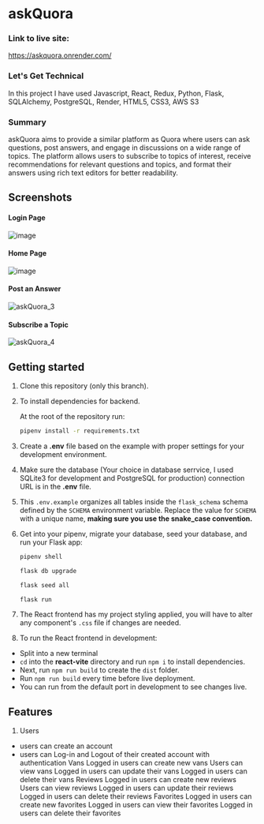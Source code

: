 # askQuora

### Link to live site:
https://askquora.onrender.com/

### Let's Get Technical
In this project I have used Javascript, React, Redux, Python, Flask, SQLAlchemy, PostgreSQL, Render, HTML5, CSS3, AWS S3

### Summary
askQuora aims to provide a similar platform as Quora where users can ask questions, post answers, and engage in discussions on a wide range of topics. The platform allows users to subscribe to topics of interest, receive recommendations for relevant questions and topics, and format their answers using rich text editors for better readability.

## Screenshots
#### Login Page
![image](https://github.com/leileili1010/askQuora/assets/143532361/572d8319-e731-48bc-af5f-f6c26cdc1028)

#### Home Page
![image](https://github.com/leileili1010/askQuora/assets/143532361/2707d693-0c31-42be-ba3e-e65b3bfa435d)

#### Post an Answer
![askQuora_3](https://github.com/leileili1010/askQuora/assets/143532361/b2f9442f-a47c-4fbe-8b9b-c0128704cb11)

#### Subscribe a Topic
![askQuora_4](https://github.com/leileili1010/askQuora/assets/143532361/53ef0c9d-1790-4829-91ba-09a5adcd8fbd)

## Getting started

1. Clone this repository (only this branch).

2. To install dependencies for backend.

   At the root of the repository run:

   ```bash
   pipenv install -r requirements.txt
   ```

3. Create a __.env__ file based on the example with proper settings for your
   development environment.

4. Make sure the database (Your choice in database serrvice, I used SQLite3 for development and PostgreSQL for production) connection URL is in the **.env** file.

5. This `.env.example` organizes all tables inside the `flask_schema` schema defined
   by the `SCHEMA` environment variable. Replace the value for
   `SCHEMA` with a unique name, **making sure you use the snake_case
   convention.**

6. Get into your pipenv, migrate your database, seed your database, and run your
   Flask app:

   ```bash
   pipenv shell
   ```

   ```bash
   flask db upgrade
   ```

   ```bash
   flask seed all
   ```

   ```bash
   flask run
   ```

7. The React frontend has my project styling applied, you will have to alter any component's `.css` file if changes are needed.

8. To run the React frontend in development:
  - Split into a new terminal
  - `cd` into the **react-vite**
  directory and run `npm i` to install dependencies.
  - Next, run `npm run build`
  to create the `dist` folder.
  - Run `npm run build` every time before live deployment.
  - You can run from the default port in development to see changes live.

## Features
1. Users
- users can create an account
- users can Log-in and Logout of their created account with authentication
Vans
Logged in users can create new vans
Users can view vans
Logged in users can update their vans
Logged in users can delete their vans
Reviews
Logged in users can create new reviews
Users can view reviews
Logged in users can update their reviews
Logged in users can delete their reviews
Favorites
Logged in users can create new favorites
Logged in users can view their favorites
Logged in users can delete their favorites


